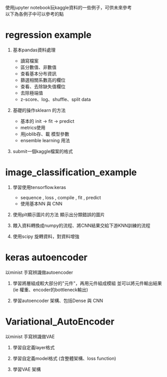 使用jupyter notebook玩kaggle資料的一些例子，可供未來參考  
以下為各例子中可以參考的點

# regression example
1. 基本pandas資料處理
   * 讀寫檔案
   * 區分數值、非數值
   * 查看基本分布資訊
   * 篩選相關系數高的欄位
   * 查看、去除缺失值欄位
   * 去除極端值
   * z-score、log、shuffle、split data 

2. 基礎的操作sklearn 的方法 
   * 基本的 init -> fit -> predict 
   * metrics使用
   * 用joblib存、載 模型參數  
   * ensemble learning 用法 

 3. submit一個kaggle檔案的格式 

# image_classification_example
1. 學習使用tensorflow.keras
   * sequence , loss , compile , fit , predict 
   * 使用基本NN 與 CNN  

2. 使用plt顯示圖片的方法 
   顯示出分類錯誤的圖片  

3. 餵入資料轉換成numpy的流程、將CNN結果交給下游KNN訓練的流程

4. 使用scipy 旋轉資料，對資料增強

# keras autoencoder
以minist 手寫辨識做autoencoder

1. 學習將層組成較大部分的"元件"，再用元件組成模組
   並可以將元件輸出結果 (ie 權重、encoder的bottleneck輸出)  
 
2. 學習autoencoder 架構、包括Dense 與 CNN  

# Variational_AutoEncoder
以minist 手寫辨識做VAE

1. 學習自定義layer格式  

2. 學習自定義model格式 (含整體架構、loss function)

3. 學習VAE 架構